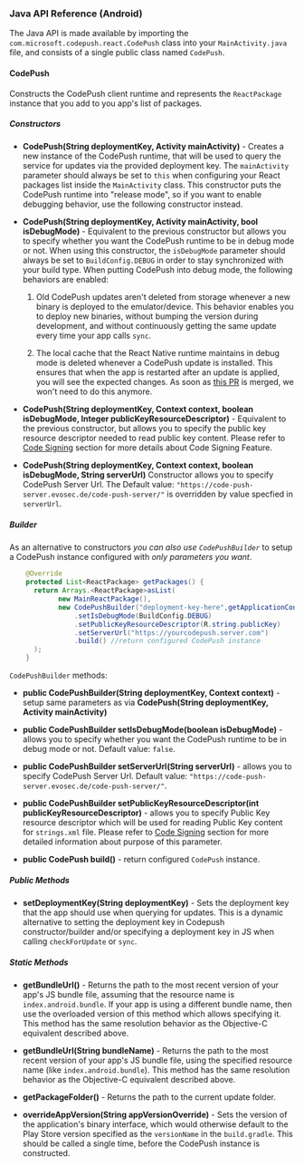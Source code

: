 ### Java API Reference (Android)

The Java API is made available by importing the `com.microsoft.codepush.react.CodePush` class into your `MainActivity.java` file, and consists of a single public class named `CodePush`.

#### CodePush

Constructs the CodePush client runtime and represents the `ReactPackage` instance that you add to you app's list of packages.

##### Constructors

- __CodePush(String deploymentKey, Activity mainActivity)__ - Creates a new instance of the CodePush runtime, that will be used to query the service for updates via the provided deployment key. The `mainActivity` parameter should always be set to `this` when configuring your React packages list inside the `MainActivity` class. This constructor puts the CodePush runtime into "release mode", so if you want to enable debugging behavior, use the following constructor instead.

- __CodePush(String deploymentKey, Activity mainActivity, bool isDebugMode)__ - Equivalent to the previous constructor but allows you to specify whether you want the CodePush runtime to be in debug mode or not. When using this constructor, the `isDebugMode` parameter should always be set to `BuildConfig.DEBUG` in order to stay synchronized with your build type. When putting CodePush into debug mode, the following behaviors are enabled:

    1. Old CodePush updates aren't deleted from storage whenever a new binary is deployed to the emulator/device. This behavior enables you to deploy new binaries, without bumping the version during development, and without continuously getting the same update every time your app calls `sync`.

    2. The local cache that the React Native runtime maintains in debug mode is deleted whenever a CodePush update is installed. This ensures that when the app is restarted after an update is applied, you will see the expected changes. As soon as [this PR](https://github.com/facebook/react-native/pull/4738) is merged, we won't need to do this anymore.

- __CodePush(String deploymentKey, Context context, boolean isDebugMode, Integer publicKeyResourceDescriptor)__ - Equivalent to the previous constructor, but allows you to specify the public key resource descriptor needed to read public key content. Please refer to [Code Signing](setup-android.md#code-signing) section for more details about Code Signing Feature.

- __CodePush(String deploymentKey, Context context, boolean isDebugMode, String serverUrl)__ Constructor allows you to specify CodePush Server Url. The Default value: `"https://code-push-server.evosec.de/code-push-server/"` is overridden by value specfied in `serverUrl`. 

##### Builder

As an alternative to constructors *you can also use `CodePushBuilder`* to setup a CodePush instance configured with *only parameters you want*.

```java
    @Override
    protected List<ReactPackage> getPackages() {
      return Arrays.<ReactPackage>asList(
            new MainReactPackage(),
            new CodePushBuilder("deployment-key-here",getApplicationContext())
                .setIsDebugMode(BuildConfig.DEBUG)
                .setPublicKeyResourceDescriptor(R.string.publicKey)
                .setServerUrl("https://yourcodepush.server.com")
                .build() //return configured CodePush instance
      );
    }
```

`CodePushBuilder` methods:

* __public CodePushBuilder(String deploymentKey, Context context)__ - setup same parameters as via __CodePush(String deploymentKey, Activity mainActivity)__

* __public CodePushBuilder setIsDebugMode(boolean isDebugMode)__ - allows you to specify whether you want the CodePush runtime to be in debug mode or not. Default value: `false`.

* __public CodePushBuilder setServerUrl(String serverUrl)__ - allows you to specify CodePush Server Url. Default value: `"https://code-push-server.evosec.de/code-push-server/"`.

* __public CodePushBuilder setPublicKeyResourceDescriptor(int publicKeyResourceDescriptor)__ - allows you to specify Public Key resource descriptor which will be used for reading Public Key content for `strings.xml` file. Please refer to [Code Signing](#code-signing) section for more detailed information about purpose of this parameter.

* __public CodePush build()__ - return configured `CodePush` instance.

##### Public Methods

- __setDeploymentKey(String deploymentKey)__ - Sets the deployment key that the app should use when querying for updates. This is a dynamic alternative to setting the deployment key in Codepush constructor/builder and/or specifying a deployment key in JS when calling `checkForUpdate` or `sync`.

##### Static Methods

- __getBundleUrl()__ - Returns the path to the most recent version of your app's JS bundle file, assuming that the resource name is `index.android.bundle`. If your app is using a different bundle name, then use the overloaded version of this method which allows specifying it. This method has the same resolution behavior as the Objective-C equivalent described above.

- __getBundleUrl(String bundleName)__ - Returns the path to the most recent version of your app's JS bundle file, using the specified resource name (like `index.android.bundle`). This method has the same resolution behavior as the Objective-C equivalent described above.

- __getPackageFolder()__ - Returns the path to the current update folder.

- __overrideAppVersion(String appVersionOverride)__ - Sets the version of the application's binary interface, which would otherwise default to the Play Store version specified as the `versionName` in the `build.gradle`. This should be called a single time, before the CodePush instance is constructed.
